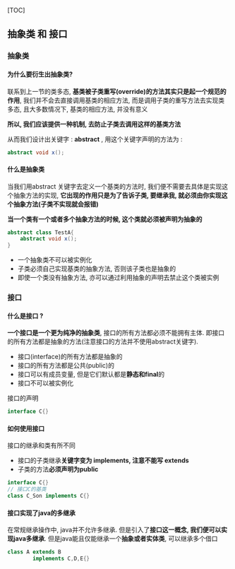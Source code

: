 [TOC]

## 抽象类 和 接口

### 抽象类

#### 为什么要衍生出抽象类?

联系到上一节的类多态, **基类被子类重写(override)的方法其实只是起一个规范的作用**, 我们并不会去直接调用基类的相应方法, 而是调用子类的重写方法去实现类多态, 且大多数情况下, 基类的相应方法, 并没有意义

**所以, 我们应该提供一种机制, 去防止子类去调用这样的基类方法**

从而我们设计出关键字 : **abstract** , 用这个关键字声明的方法为 :

~~~java
abstract void x();
~~~



#### 什么是抽象类

当我们用abstract 关键字去定义一个基类的方法时, 我们便不需要去具体是实现这个抽象方法的实现, **它出现的作用只是为了告诉子类, 要继承我, 就必须由你实现这个抽象方法(子类不实现就会报错)**

**当一个类有一个或者多个抽象方法的时候, 这个类就必须被声明为抽象的**

~~~java
abstract class TestA{
    abstract void x();
}
~~~

* 一个抽象类不可以被实例化
* 子类必须自己实现基类的抽象方法, 否则该子类也是抽象的
* 即使一个类没有抽象方法, 亦可以通过利用抽象的声明去禁止这个类被实例



### 接口

#### 什么是接口 ?

**一个接口是一个更为纯净的抽象类**, 接口的所有方法都必须不能拥有主体. 即接口的所有方法都是抽象的方法(注意接口的方法并不使用abstract关键字). 

* 接口(interface)的所有方法都是抽象的
* 接口的所有方法都是公共(public)的
* 接口可以有成员变量, 但是它们默认都是**静态和final**的
* 接口不可以被实例化

接口的声明 

~~~java
interface C{}
~~~



#### 如何使用接口

接口的继承和类有所不同

* 接口的子类继承**关键字变为 implements, 注意不能写 extends**
* 子类的方法**必须声明为public**

~~~java
interface C{}
// 接口C的基类
class C_Son implements C{}
~~~



#### 接口实现了java的多继承

在常规继承操作中, java并不允许多继承. 但是引入了**接口这一概念, 我们便可以实现java多继承**. 但是java能且仅能继承一个**抽象或者实体类**, 可以继承多个借口

~~~java
class A extends B 
		implements C,D,E{}
~~~























